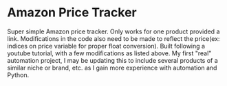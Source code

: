 # Amazon Price Tracker
Super simple Amazon price tracker. Only works for one product provided a link. Modifications in the code also need to be made to reflect the price(ex: indices on price variable for proper float conversion). 
Built following a youtube tutorial, with a few modifications as listed above. My first "real" automation project, I may be updating this to include several products of a similar niche or brand, etc. as I gain more 
experience with automation and Python.
